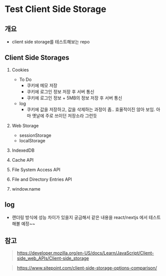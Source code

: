 # Test Client Side Storage

## 개요

- client side storage를 테스트해보는 repo

## Client Side Storages

1.  Cookies

    - To Do
      - 쿠키에 메모 저장
      - 쿠키에 로그인 정보 저장 후 서버 통신
      - 쿠키에 로그인 정보 + 5MB의 정보 저장 후 서버 통신
    - log
      - 쿠키에 값을 저장하고, 값을 삭제하는 과정이 좀.. 효율적이진 않아 보임. 아마 옛날에 주로 쓰이던 저장소라 그런듯

2.  Web Storage
    - sessionStorage
    - localStorage
3.  IndexedDB
4.  Cache API
5.  File System Access API
6.  File and Directory Entries API
7.  window.name

## log

- 랜더링 방식에 성능 차이가 있을지 궁금해서 같은 내용을 react/nextjs 에서 테스트 해볼 예정~~

## 참고

> https://developer.mozilla.org/en-US/docs/Learn/JavaScript/Client-side_web_APIs/Client-side_storage

> https://www.sitepoint.com/client-side-storage-options-comparison/
